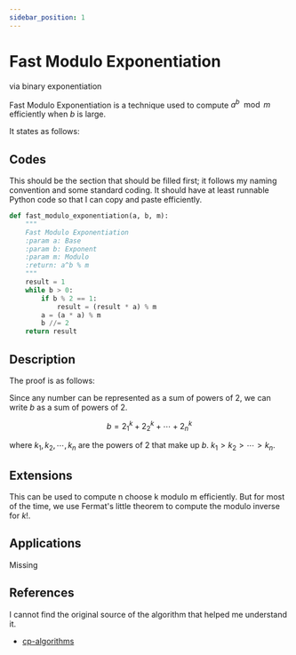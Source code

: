 ```yaml
---
sidebar_position: 1
---
```


# Fast Modulo Exponentiation

via binary exponentiation

Fast Modulo Exponentiation is a technique used to compute $a^b \mod m$ efficiently when $b$ is large.

It states as follows:

## Codes

This should be the section that should be filled first; it follows my naming convention and some standard coding. It should have at least runnable Python code so that I can copy and paste efficiently.

```python
def fast_modulo_exponentiation(a, b, m):
    """
    Fast Modulo Exponentiation
    :param a: Base
    :param b: Exponent
    :param m: Modulo
    :return: a^b % m
    """
    result = 1
    while b > 0:
        if b % 2 == 1:
            result = (result * a) % m
        a = (a * a) % m
        b //= 2
    return result
```

## Description

The proof is as follows:

Since any number can be represented as a sum of powers of 2, we can write $b$ as a sum of powers of 2.

$$
b = 2^k_1 + 2^k_2 + \cdots + 2^k_n
$$

where $k_1, k_2, \cdots, k_n$ are the powers of 2 that make up $b$. $k_1 > k_2 > \cdots > k_n$.

## Extensions

This can be used to compute n choose k modulo m efficiently. But for most of the time, we use Fermat's little theorem to compute the modulo inverse for $k!$.

## Applications

Missing

## References

I cannot find the original source of the algorithm that helped me understand it.

- [cp-algorithms](https://cp-algorithms.com/algebra/binary-exp.html)